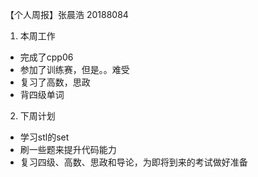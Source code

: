 【个人周报】张晨浩 20188084

1. 本周工作
  - 完成了cpp06
  - 参加了训练赛，但是。。难受
  - 复习了高数，思政
  - 背四级单词
2. 下周计划
  - 学习stl的set
  - 刷一些题来提升代码能力
  - 复习四级、高数、思政和导论，为即将到来的考试做好准备
